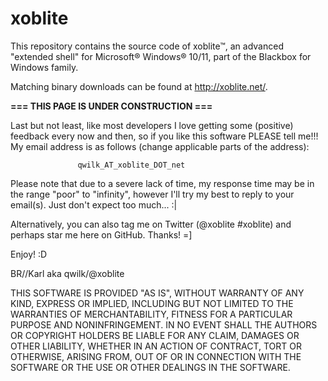 # xoblite
This repository contains the source code of xoblite™, an advanced "extended shell" for Microsoft® Windows® 10/11, part of the Blackbox for Windows family.

Matching binary downloads can be found at http://xoblite.net/.

**=== THIS PAGE IS UNDER CONSTRUCTION ===**

Last but not least, like most developers I love getting some (positive) feedback every now and then, so if you like this software PLEASE tell me!!! My email address is as follows (change applicable parts of the address):

                   qwilk_AT_xoblite_DOT_net
Please note that due to a severe lack of time, my response time may be in the range "poor" to "infinity", however I'll try my best to reply to your email(s). Just don't expect too much... :|

Alternatively, you can also tag me on Twitter (@xoblite #xoblite) and perhaps star me here on GitHub. Thanks! =]

Enjoy! :D

BR//Karl aka qwilk/@xoblite

THIS SOFTWARE IS PROVIDED "AS IS", WITHOUT WARRANTY OF ANY KIND, EXPRESS OR IMPLIED, INCLUDING BUT NOT LIMITED TO THE WARRANTIES OF MERCHANTABILITY, FITNESS FOR A PARTICULAR PURPOSE AND NONINFRINGEMENT. IN NO EVENT SHALL THE AUTHORS OR COPYRIGHT HOLDERS BE LIABLE FOR ANY CLAIM, DAMAGES OR OTHER LIABILITY, WHETHER IN AN ACTION OF CONTRACT, TORT OR OTHERWISE, ARISING FROM, OUT OF OR IN CONNECTION WITH THE SOFTWARE OR THE USE OR OTHER DEALINGS IN THE SOFTWARE.
